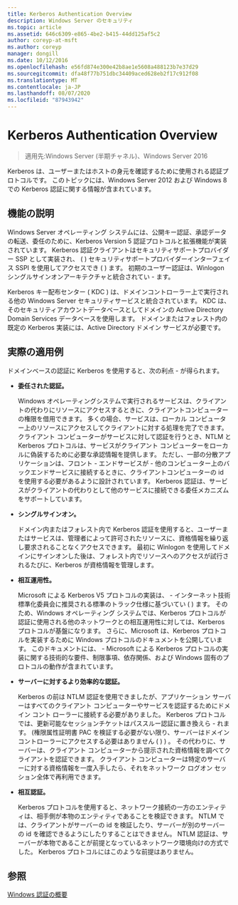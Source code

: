 ```yaml
---
title: Kerberos Authentication Overview
description: Windows Server のセキュリティ
ms.topic: article
ms.assetid: 646c6309-e865-4be2-b415-44dd125af5c2
author: coreyp-at-msft
ms.author: coreyp
manager: dongill
ms.date: 10/12/2016
ms.openlocfilehash: e56fd874e300e42b8ae1e5608a488123b7e37d29
ms.sourcegitcommit: dfa48f77b751dbc34409aced628eb2f17c912f08
ms.translationtype: MT
ms.contentlocale: ja-JP
ms.lasthandoff: 08/07/2020
ms.locfileid: "87943942"
---
```

# <a name="kerberos-authentication-overview"></a>Kerberos Authentication Overview

>適用先:Windows Server (半期チャネル)、Windows Server 2016

Kerberos は、ユーザーまたはホストの身元を確認するために使用される認証プロトコルです。 このトピックには、Windows Server 2012 および Windows 8 での Kerberos 認証に関する情報が含まれています。

## <a name="feature-description"></a><a name="BKMK_OVER"></a>機能の説明
Windows Server オペレーティング システムには、公開キー認証、承認データの転送、委任のために、Kerberos Version 5 認証プロトコルと拡張機能が実装されています。 Kerberos 認証クライアントはセキュリティサポートプロバイダー SSP として実装され、 \( \) セキュリティサポートプロバイダーインターフェイス SSPI を使用してアクセスでき \( \) ます。 初期のユーザー認証は、Winlogon シングルサインオンアーキテクチャと統合されてい \- ます。

Kerberos キー配布センター \( KDC \) は、ドメインコントローラー上で実行される他の Windows Server セキュリティサービスと統合されています。 KDC は、そのセキュリティアカウントデータベースとしてドメインの Active Directory Domain Services データベースを使用します。 ドメインまたはフォレスト内の既定の Kerberos 実装には、Active Directory ドメイン サービスが必要です。

## <a name="practical-applications"></a><a name="kerb_tr_Kerb_Benefits"></a>実際の適用例
ドメインベースの認証に Kerberos を使用すると、次の利点 \- が得られます。

-   **委任された認証。**

    Windows オペレーティングシステムで実行されるサービスは、クライアントの代わりにリソースにアクセスするときに、クライアントコンピューターの権限を借用できます。 多くの場合、サービスは、ローカル コンピューター上のリソースにアクセスしてクライアントに対する処理を完了できます。 クライアント コンピューターがサービスに対して認証を行うとき、NTLM と Kerberos プロトコルは、サービスがクライアント コンピューターをローカルに偽装するために必要な承認情報を提供します。 ただし、一部の分散アプリケーションは、フロント \- エンドサービスが \- 他のコンピューター上のバックエンドサービスに接続するときに、クライアントコンピューターの id を使用する必要があるように設計されています。 Kerberos 認証は、サービスがクライアントの代わりとして他のサービスに接続できる委任メカニズムをサポートしています。

-   **シングルサインオン。**

    ドメイン内またはフォレスト内で Kerberos 認証を使用すると、ユーザーまたはサービスは、管理者によって許可されたリソースに、資格情報を繰り返し要求されることなくアクセスできます。 最初に Winlogon を使用してドメインにサインオンした後は、フォレスト内でリソースへのアクセスが試行されるたびに、Kerberos が資格情報を管理します。

-   **相互運用性。**

    Microsoft による Kerberos V5 プロトコルの実装は、 \- インターネット技術標準化委員会に推奨される標準のトラック仕様に基づいてい \( \) ます。 そのため、Windows オペレーティング システムでは、Kerberos プロトコルが認証に使用される他のネットワークとの相互運用性に対しては、Kerberos プロトコルが基盤になります。 さらに、Microsoft は、Kerberos プロトコルを実装するために Windows プロトコルのドキュメントを公開しています。 このドキュメントには、 \- Microsoft による Kerberos プロトコルの実装に関する技術的な要件、制限事項、依存関係、および Windows 固有のプロトコルの動作が含まれています。

-   **サーバーに対するより効率的な認証。**

    Kerberos の前は NTLM 認証を使用できましたが、アプリケーション サーバーはすべてのクライアント コンピューターやサービスを認証するためにドメイン コント ローラーに接続する必要がありました。 Kerberos プロトコルでは、更新可能なセッションチケットはパススルー認証に置き換えら \- れます。 \(権限属性証明書 PAC を検証する必要がない限り、サーバーはドメインコントローラーにアクセスする必要はありません \( \) \) 。 その代わりに、サーバーは、クライアント コンピューターから提示された資格情報を調べてクライアントを認証できます。 クライアント コンピューターは特定のサーバーに対する資格情報を一度入手したら、それをネットワーク ログオン セッション全体で再利用できます。

-   **相互認証。**

    Kerberos プロトコルを使用すると、ネットワーク接続の一方のエンティティは、相手側が本物のエンティティであることを検証できます。 NTLM では、クライアントがサーバーの id を検証したり、サーバーが別のサーバーの id を確認できるようにしたりすることはできません。 NTLM 認証は、サーバーが本物であることが前提となっているネットワーク環境向けの方式でした。 Kerberos プロトコルにはこのような前提はありません。

## <a name="see-also"></a>参照
[Windows 認証の概要](../windows-authentication/windows-authentication-overview.md)


